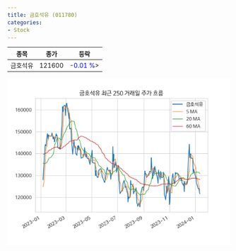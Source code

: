 ```yaml
---
title: 금호석유 (011780)
categories:
- Stock
---
```


|종목|종가|등락|
|----|----|----|
|금호석유|121600|<span style="color: blue">-0.01 %</span>>|

<!-- more -->

![011780](/assets/images/stock/011780.png)